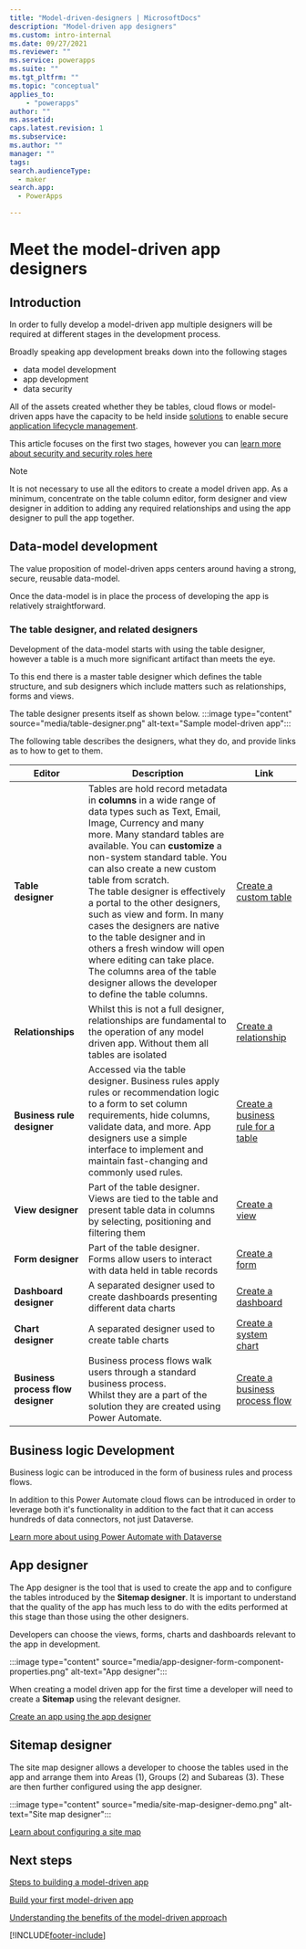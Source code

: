 ```yaml
---
title: "Model-driven-designers | MicrosoftDocs"
description: "Model-driven app designers"
ms.custom: intro-internal
ms.date: 09/27/2021
ms.reviewer: ""
ms.service: powerapps
ms.suite: ""
ms.tgt_pltfrm: ""
ms.topic: "conceptual"
applies_to: 
    - "powerapps"
author: ""
ms.assetid: 
caps.latest.revision: 1
ms.subservice: 
ms.author: ""
manager: ""
tags: 
search.audienceType: 
  - maker
search.app: 
  - PowerApps

---
```

# Meet the model-driven app designers

## Introduction

In order to fully develop a model-driven app multiple designers will be required at different stages in the development process.

Broadly speaking app development breaks down into the following stages

- data model development
- app development
- data security

All of the assets created whether they be tables, cloud flows or model-driven apps have the capacity to be held inside [solutions](model-driven-app-glossary.md#solution) to enable secure [application lifecycle management](model-driven-app-glossary.md#application-lifecycle-management).

This article focuses on the first two stages, however you can [learn more about security and security roles here](https://docs.microsoft.com/en-us/power-platform/admin/wp-security)

>[!NOTE]
> It is not necessary to use all the editors to create a model driven app.  As a minimum, concentrate on the table column editor, form designer and view designer in addition to adding any required relationships and using the app designer to pull the app together.

## Data-model development

The value proposition of model-driven apps centers around having a strong, secure, reusable data-model.

Once the data-model is in place the process of developing the app is relatively straightforward.

### The table designer, and related designers

Development of the data-model starts with using the table designer, however a table is a much more significant artifact than meets the eye.

To this end there is a master table designer which defines the table structure, and sub designers which include matters such as relationships, forms and views.

The table designer presents itself as shown below.
:::image type="content" source="media/table-designer.png" alt-text="Sample model-driven app":::

The following table describes the designers, what they do, and provide links as to how to get to them.

|Editor|Description|Link|
|--------------|---------------|---------------|
|**Table designer**|Tables are hold record metadata in **columns** in a wide range of data types such as Text, Email, Image, Currency and many more. Many standard tables are available. You can **customize** a non-system standard table. You can also create a new custom table from scratch.<br>The table designer is effectively a portal to the other designers, such as view and form.  In many cases the designers are native to the table designer and in others a fresh window will open where editing can take place.<br>The columns area of the table designer allows the developer to define the table columns.|[Create a custom table](../../maker/data-platform/data-platform-create-entity) 
|**Relationships**|Whilst this is not a full designer, relationships are fundamental to the operation of any model driven app.  Without them all tables are isolated|[Create a relationship](../../maker/data-platform/data-platform-entity-lookup)
|**Business rule designer**|Accessed via the table designer. Business rules apply rules or recommendation logic to a form to set column requirements, hide columns, validate data, and more. App designers use a simple interface to implement and maintain fast-changing and commonly used rules.|[Create a business rule for a table](../../maker/data-platform/data-platform-create-business-rule)
|**View designer**|Part of the table designer.  Views are tied to the table and present table data in columns by selecting, positioning and filtering them|[Create a view](create-edit-views-app-designer.md)  
|**Form designer**|Part of the table designer. Forms allow users to interact with data held in table records|[Create a form](create-and-edit-forms)
|**Dashboard designer**|A separated designer used to create dashboards presenting different data charts|[Create a dashboard](create-edit-dashboards.md)
|**Chart designer**|A separated designer used to create table charts|[Create a system chart](create-edit-system-chart)
|**Business process flow designer**|Business process flows walk users through a standard business process. <br>Whilst they are a part of the solution they are created using Power Automate.|[Create a business process flow](https://docs.microsoft.com/en-us/power-automate/create-business-process-flow)

## Business logic Development

Business logic can be introduced in the form of business rules and process flows.

In addition to this Power Automate cloud flows can be introduced in order to leverage both it's functionality in addition to the fact that it can access hundreds of data connectors, not just Dataverse.

[Learn more about using Power Automate with Dataverse ](https://docs.microsoft.com/en-us/power-automate/dataverse/overview)

## App designer

The App designer is the tool that is used to create the app and to configure the tables introduced by the **Sitemap designer**.  It is important to understand that the quality of the app has much less to do with the edits performed at this stage than those using the other designers.

Developers can choose the views, forms, charts and dashboards relevant to the app in development.

   :::image type="content" source="media/app-designer-form-component-properties.png" alt-text="App designer":::

When creating a model driven app for the first time a developer will need to create a **Sitemap** using the relevant designer.

[Create an app using the app designer](create-edit-app.md)

## Sitemap designer

The site map designer allows a developer to choose the tables used in the app and arrange them into Areas (1), Groups (2) and Subareas (3).  These are then further configured using the app designer.

   :::image type="content" source="media/site-map-designer-demo.png" alt-text="Site map designer":::

[Learn about configuring a site map](create-site-map-app.md)

## Next steps

[Steps to building a model-driven app](app-building-steps.md)

[Build your first model-driven app](build-first-model-driven-app.md)

[Understanding the benefits of the model-driven approach](app-value-proposition.md)

[!INCLUDE[footer-include](../../includes/footer-banner.md)]